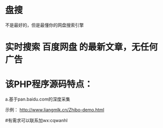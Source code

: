 # 盘搜
不是最好的，但是最懂你的网盘搜索引擎



# 实时搜索 百度网盘 的最新文章，无任何广告


# 该PHP程序源码特点：
   a.基于pan.baidu.com的深度采集

示例： http://www.liangmlk.cn/Zhibo-demo.html


#有需求可以联系加wx:cqwanhl
